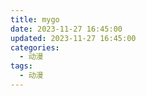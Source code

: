 ```yaml
---
title: mygo
date: 2023-11-27 16:45:00
updated: 2023-11-27 16:45:00
categories: 
  - 动漫
tags:
  - 动漫
---
```

